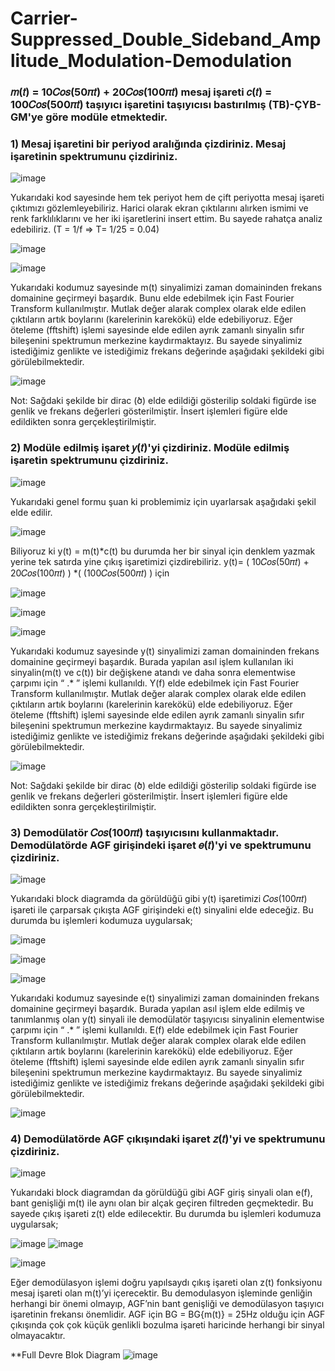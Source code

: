 # Carrier-Suppressed_Double_Sideband_Amplitude_Modulation-Demodulation

### 𝑚(𝑡) = 10𝐶𝑜𝑠(50𝜋𝑡) + 20𝐶𝑜𝑠(100𝜋𝑡) mesaj işareti 𝑐(𝑡) = 100𝐶𝑜𝑠(500𝜋𝑡) taşıyıcı işaretini taşıyıcısı bastırılmış (TB)-ÇYB-GM'ye göre modüle etmektedir.

### 1) Mesaj işaretini bir periyod aralığında çizdiriniz. Mesaj işaretinin spektrumunu çizdiriniz.

![image](https://user-images.githubusercontent.com/70964563/152976851-535bb624-f181-47bf-8814-54a2f5d18aa4.png)

Yukarıdaki kod sayesinde hem tek periyot hem de çift periyotta mesaj işareti çıktımızı gözlemleyebiliriz. Harici olarak ekran çıktılarını alırken ismimi ve renk farklılıklarını ve her iki işaretlerini insert ettim. Bu sayede rahatça analiz edebiliriz. (T = 1/f => T= 1/25 = 0.04)

![image](https://user-images.githubusercontent.com/70964563/152976934-6b941701-b242-47d9-a05f-2b308c70ac00.png)

![image](https://user-images.githubusercontent.com/70964563/152976958-f1860dac-ec58-4090-b734-f859d6bf2319.png)

Yukarıdaki kodumuz sayesinde m(t) sinyalimizi zaman domaininden frekans domainine geçirmeyi başardık. Bunu elde edebilmek için Fast Fourier Transform kullanılmıştır. Mutlak değer alarak complex olarak elde edilen çıktıların artık boylarını (karelerinin karekökü) elde edebiliyoruz. Eğer öteleme (fftshift) işlemi sayesinde elde edilen ayrık zamanlı sinyalin sıfır bileşenini spektrumun merkezine kaydırmaktayız. Bu sayede sinyalimiz istediğimiz genlikte ve istediğimiz frekans değerinde aşağıdaki şekildeki gibi görülebilmektedir.

![image](https://user-images.githubusercontent.com/70964563/152977013-6db3822c-2dfc-4e3f-bdce-dda556b9c453.png)

Not: Sağdaki şekilde bir dirac (ծ) elde edildiği gösterilip soldaki figürde ise genlik ve frekans değerleri gösterilmiştir. İnsert işlemleri figüre elde edildikten sonra gerçekleştirilmiştir.

### 2) Modüle edilmiş işaret 𝑦(𝑡)'yi çizdiriniz. Modüle edilmiş işaretin spektrumunu çizdiriniz.

![image](https://user-images.githubusercontent.com/70964563/152977129-d9a7cb9f-3963-4891-89f6-f06c3f790a31.png)

Yukarıdaki genel formu şuan ki problemimiz için uyarlarsak aşağıdaki şekil elde edilir.

![image](https://user-images.githubusercontent.com/70964563/152977161-6f98feb3-de36-4032-8a0c-80e4a88bfa93.png)


Biliyoruz ki y(t) = m(t)*c(t) bu durumda her bir sinyal için denklem yazmak yerine tek satırda yine çıkış işaretimizi çizdirebiliriz.
y(t)= ( 10𝐶𝑜𝑠(50𝜋𝑡) + 20𝐶𝑜𝑠(100𝜋𝑡) ) *( (100𝐶𝑜𝑠(500𝜋𝑡) ) için

![image](https://user-images.githubusercontent.com/70964563/152977223-b881565e-44ba-4cad-99e8-dc0a8c046dde.png)


![image](https://user-images.githubusercontent.com/70964563/152977274-e9c5a012-240f-4964-80c7-729c957fc387.png)


![image](https://user-images.githubusercontent.com/70964563/152977298-f4eb951c-a95f-4fde-ab1b-5bfe3f4db828.png)


Yukarıdaki kodumuz sayesinde y(t) sinyalimizi zaman domaininden frekans domainine geçirmeyi başardık. Burada yapılan asıl işlem kullanılan iki sinyalin(m(t) ve c(t)) bir değişkene atandı ve daha sonra elementwise çarpımı için “ .* ” işlemi kullanıldı. Y(f) elde edebilmek için Fast Fourier Transform kullanılmıştır. Mutlak değer alarak complex olarak elde edilen çıktıların artık boylarını (karelerinin karekökü) elde edebiliyoruz. Eğer öteleme (fftshift) işlemi sayesinde elde edilen ayrık zamanlı sinyalin sıfır bileşenini spektrumun merkezine kaydırmaktayız. Bu sayede sinyalimiz istediğimiz genlikte ve istediğimiz frekans değerinde aşağıdaki şekildeki gibi görülebilmektedir.


![image](https://user-images.githubusercontent.com/70964563/152977350-2ff426d4-4865-4a9b-b2e0-3ac55aafb36a.png)

Not: Sağdaki şekilde bir dirac (ծ) elde edildiği gösterilip soldaki figürde ise genlik ve frekans değerleri gösterilmiştir. İnsert işlemleri figüre elde edildikten sonra gerçekleştirilmiştir.


### 3) Demodülatör 𝐶𝑜𝑠(100𝜋𝑡) taşıyıcısını kullanmaktadır. Demodülatörde AGF girişindeki işaret 𝑒(𝑡)'yi ve spektrumunu çizdiriniz.

![image](https://user-images.githubusercontent.com/70964563/152977418-2e5c6164-ccc0-487d-a171-b07b60538c0e.png)

Yukarıdaki block diagramda da görüldüğü gibi y(t) işaretimizi 𝐶𝑜𝑠(100𝜋𝑡) işareti ile çarparsak çıkışta AGF girişindeki e(t) sinyalini elde edeceğiz. Bu durumda bu işlemleri kodumuza uygularsak;

![image](https://user-images.githubusercontent.com/70964563/152977459-9ee1aa6b-298b-4f03-9d70-61a4c1fd34e6.png)

![image](https://user-images.githubusercontent.com/70964563/152977497-9ce5e389-a7dd-4de0-9ae1-06acaa96da2a.png)


![image](https://user-images.githubusercontent.com/70964563/152977529-c9a46da6-65c1-42a2-a6d2-81bb00b4b4eb.png)


Yukarıdaki kodumuz sayesinde e(t) sinyalimizi zaman domaininden frekans domainine geçirmeyi başardık. Burada yapılan asıl işlem elde edilmiş ve tanımlanmış olan y(t) sinyali ile demodülatör taşıyıcısı sinyalinin elementwise çarpımı için “ .* ” işlemi kullanıldı. E(f) elde edebilmek için Fast Fourier Transform kullanılmıştır. Mutlak değer alarak complex olarak elde edilen çıktıların artık boylarını (karelerinin karekökü) elde edebiliyoruz. Eğer öteleme (fftshift) işlemi sayesinde elde edilen ayrık zamanlı sinyalin sıfır bileşenini spektrumun merkezine kaydırmaktayız. Bu sayede sinyalimiz istediğimiz genlikte ve istediğimiz frekans değerinde aşağıdaki şekildeki gibi görülebilmektedir.

![image](https://user-images.githubusercontent.com/70964563/152977585-0f2054a4-f0f1-4fc1-a56f-78e689b650ac.png)


### 4) Demodülatörde AGF çıkışındaki işaret 𝑧(𝑡)'yi ve spektrumunu çizdiriniz.

![image](https://user-images.githubusercontent.com/70964563/152977625-7fd1b76c-63af-42eb-b3b9-8062b42b4ddd.png)


Yukarıdaki block diagramdan da görüldüğü gibi AGF giriş sinyali olan e(f), bant genişliği m(t) ile aynı olan bir alçak geçiren filtreden geçmektedir. Bu sayede çıkış işareti z(t) elde edilecektir. Bu durumda bu işlemleri kodumuza uygularsak;

![image](https://user-images.githubusercontent.com/70964563/152977703-394511b1-f902-431e-90a5-1a5918093b17.png)
![image](https://user-images.githubusercontent.com/70964563/152977780-9e35f811-ac70-4bfe-a5cc-bde1a6100e70.png)


![image](https://user-images.githubusercontent.com/70964563/152977850-1f964900-a76b-4f6e-a13f-0a03aa5fb8fc.png)


Eğer demodülasyon işlemi doğru yapılsaydı çıkış işareti olan z(t) fonksiyonu mesaj işareti olan m(t)’yi içerecektir. Bu demodulasyon işleminde genliğin herhangi bir önemi olmayıp, AGF’nin bant genişliği ve demodülasyon taşıyıcı işaretinin frekansı önemlidir. AGF için BG = BG{m(t)} = 25Hz olduğu için AGF çıkışında çok çok küçük genlikli bozulma işareti haricinde herhangi bir sinyal olmayacaktır.

**Full Devre Blok Diagram
![image](https://user-images.githubusercontent.com/70964563/152977904-082274a9-043d-4b62-ad0e-3962de176389.png)























